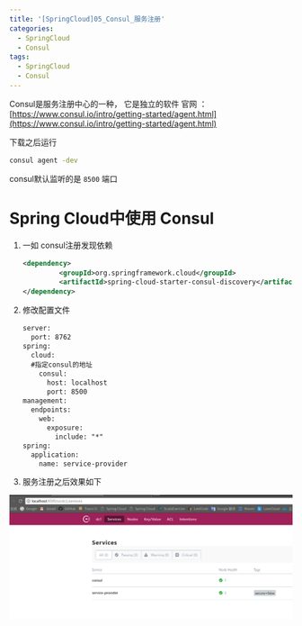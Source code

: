 ```yaml
---
title: '[SpringCloud]05_Consul_服务注册'
categories:
  - SpringCloud
  - Consul
tags:
  - SpringCloud
  - Consul
---
```


Consul是服务注册中心的一种， 它是独立的软件
官网 ： 
[https://www.consul.io/intro/getting-started/agent.html](https://www.consul.io/intro/getting-started/agent.html)

下载之后运行 

```bash
consul agent -dev
```

consul默认监听的是  `8500`  端口



# Spring Cloud中使用 Consul

1. 一如 consul注册发现依赖

   ```xml
   <dependency>
   			<groupId>org.springframework.cloud</groupId>
   			<artifactId>spring-cloud-starter-consul-discovery</artifactId>
   </dependency>
   
   ```

   

2. 修改配置文件

   ```
   server:
     port: 8762
   spring:
     cloud:
     #指定consul的地址
       consul:
         host: localhost
         port: 8500
   management:
     endpoints:
       web:
         exposure:
           include: "*"
   spring:
     application:
       name: service-provider
   
   ```

3. 服务注册之后效果如下

![](/images/spring_cloud_consul_00.png)